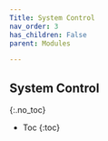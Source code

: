 ```yaml
---
Title: System Control
nav_order: 3
has_children: False
parent: Modules

---
```

## System Control
{:.no_toc}

* Toc 
{:toc}